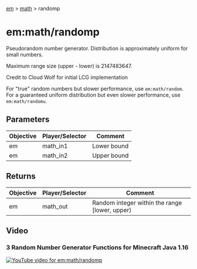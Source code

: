 [em](../../em.md) > [math](../math.md) > randomp

# em:math/randomp

Pseudorandom number generator. Distribution is approximately uniform for small numbers.

Maximum range size (upper - lower) is 2147483647.

Credit to Cloud Wolf for initial LCG implementation

For "true" random numbers but slower performance, use `em:math/random`. For a guaranteed uniform distribution but even slower performance, use `em:math/randomu`.

## Parameters

| Objective | Player/Selector | Comment     |
| --------- | --------------- | ----------- |
| em        | math_in1        | Lower bound |
| em        | math_in2        | Upper bound |

## Returns

| Objective | Player/Selector | Comment                                        |
| --------- | --------------- | ---------------------------------------------- |
| em        | math_out        | Random integer within the range [lower, upper) |

## Video

### 3 Random Number Generator Functions for Minecraft Java 1.16 

[![YouTube video for em:math/randomp](https://i3.ytimg.com/vi/LNFgu_qithk/maxresdefault.jpg)](https://www.youtube.com/watch?v=LNFgu_qithk)
